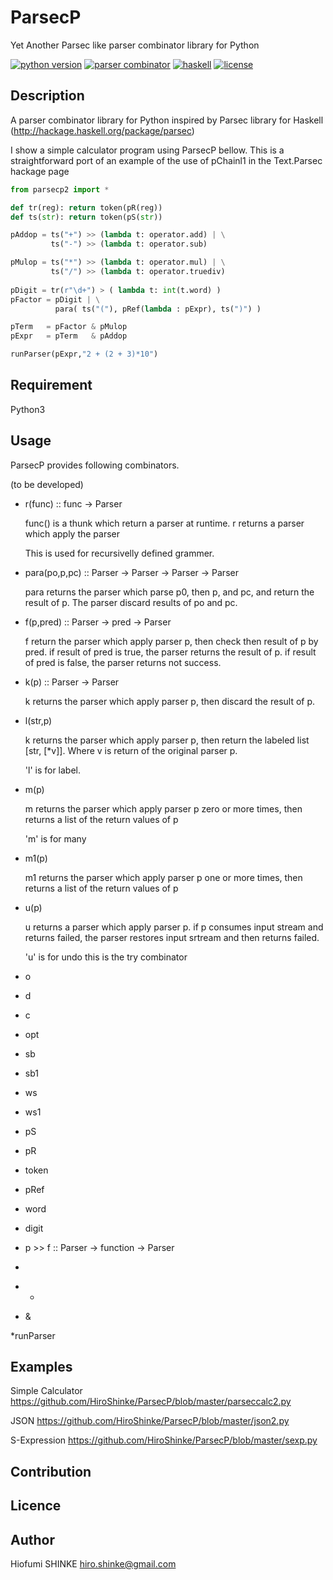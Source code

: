 # ParsecP
Yet Another Parsec like parser combinator library for Python

[![python version][shield-python]](#)
[![parser combinator][shield-parser]](#)
[![haskell][shield-haskell]](#)
[![license][shield-license]](#)

## Description

A parser combinator library for Python
inspired by Parsec library for Haskell
(http://hackage.haskell.org/package/parsec)

I show a simple calculator program using ParsecP bellow.
This is a straightforward port of 
an example of the use of pChainl1 
in the Text.Parsec hackage page

```python
from parsecp2 import *

def tr(reg): return token(pR(reg))
def ts(str): return token(pS(str))

pAddop = ts("+") >> (lambda t: operator.add) | \
         ts("-") >> (lambda t: operator.sub) 

pMulop = ts("*") >> (lambda t: operator.mul) | \
         ts("/") >> (lambda t: operator.truediv)
        
pDigit = tr(r"\d+") > ( lambda t: int(t.word) )
pFactor = pDigit | \
          para( ts("("), pRef(lambda : pExpr), ts(")") )

pTerm   = pFactor & pMulop
pExpr   = pTerm   & pAddop

runParser(pExpr,"2 + (2 + 3)*10")

```
## Requirement

Python3 

## Usage

ParsecP provides following combinators.

(to be developed)

* r(func) :: func -> Parser

  func() is a thunk which return a parser at runtime.
  r returns a parser which apply the parser

  This is used for recursivelly defined grammer.

* para(po,p,pc) :: Parser -> Parser -> Parser -> Parser

  para returns the parser which parse p0, then p, and pc, 
  and return the result of p.
  The parser discard results of po and pc.

* f(p,pred) :: Parser -> pred -> Parser

  f return the parser which apply parser p,
  then check then result of p by pred.
  if result of pred is true, the parser returns the result of p.
  if result of pred is false, the parser  returns not success.
  
* k(p) :: Parser -> Parser

  k returns the parser which apply parser p,
  then discard the result of p.

* l(str,p)

  k returns the parser which apply parser p,
  then return the labeled list [str, [*v]].
  Where v is return of the original parser p.

  'l' is for label.

* m(p)

  m returns the parser which apply parser p zero or more times,
  then returns a list of the return values of p

  'm' is for many

* m1(p)

  m1 returns the parser which apply parser p one or more times,
  then returns a list of the return values of p

* u(p)

  u returns a parser which apply parser p.
  if p consumes input stream and returns failed,
  the parser restores input srtream and then returns failed.

  'u' is for undo
   this is the try combinator

* o

* d

* c

* opt

* sb

* sb1

* ws

* ws1

* pS

* pR

* token

* pRef

* word

* digit

* p >> f :: Parser -> function -> Parser 

* >

* +

* &

*runParser

## Examples

Simple Calculator
https://github.com/HiroShinke/ParsecP/blob/master/parseccalc2.py

JSON
https://github.com/HiroShinke/ParsecP/blob/master/json2.py

S-Expression
https://github.com/HiroShinke/ParsecP/blob/master/sexp.py

## Contribution

## Licence

## Author

   Hiofumi SHINKE <hiro.shinke@gmail.com>


[shield-python]: https://img.shields.io/badge/python-3.6-blue.svg
[shield-parser]: https://img.shields.io/badge/tag-parser_combinator-green.svg
[shield-haskell]: https://img.shields.io/badge/tag-haskell-green.svg
[shield-license]: https://img.shields.io/badge/license-MIT-blue.svg